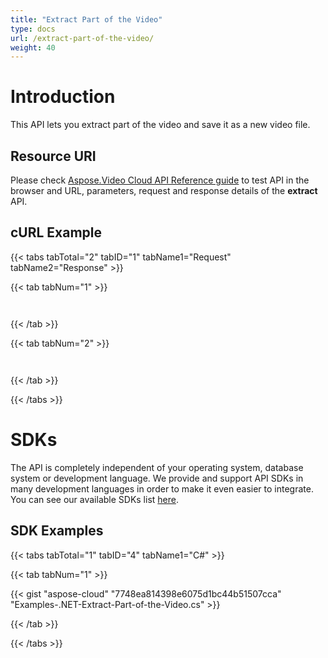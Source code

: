 ```yaml
---
title: "Extract Part of the Video"
type: docs
url: /extract-part-of-the-video/
weight: 40
---
```


# **Introduction**
This API lets you extract part of the video and save it as a new video file.
## **Resource URI**
Please check [Aspose.Video Cloud API Reference guide](http://apireference.aspose.cloud/video) to test API in the browser and URL, parameters, request and response details of the **extract** API. 
## **cURL Example**
{{< tabs tabTotal="2" tabID="1" tabName1="Request" tabName2="Response" >}}

{{< tab tabNum="1" >}}

```java



```

{{< /tab >}}

{{< tab tabNum="2" >}}

```java



```

{{< /tab >}}

{{< /tabs >}}
# **SDKs**
The API is completely independent of your operating system, database system or development language. We provide and support API SDKs in many development languages in order to make it even easier to integrate. You can see our available SDKs list [here](/video/available-sdks/).
## **SDK Examples**
{{< tabs tabTotal="1" tabID="4" tabName1="C#" >}}

{{< tab tabNum="1" >}}

{{< gist "aspose-cloud" "7748ea814398e6075d1bc44b51507cca" "Examples-.NET-Extract-Part-of-the-Video.cs" >}}

{{< /tab >}}

{{< /tabs >}}
